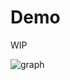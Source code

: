 # Demo

WIP

![graph](https://github.com/user-attachments/assets/131a8a31-0dd4-49fa-84dd-1531c89da55c)
